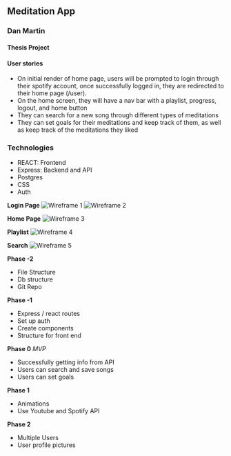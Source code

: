 ## Meditation App
### Dan Martin
#### Thesis Project

#### User stories

- On initial render of home page, users will be prompted to login through their spotify account, once successfully logged in, they are redirected to their home page (/user).
- On the home screen, they will have a nav bar with a playlist, progress, logout, and home button
- They can search for a new song through different types of meditations
- They can set goals for their meditations and keep track of them, as well as keep track of the meditations they liked


### Technologies
  *  REACT: Frontend
  *  Express: Backend and API
  *  Postgres
  *  CSS
  *  Auth

**Login Page**
![Wireframe 1](/public/images/login.jpg)
![Wireframe 2](/public/images/register.jpg)

**Home Page**
![Wireframe 3](/public/images/home.jpg)

**Playlist**
![Wireframe 4](/public/images/playlist.jpg)

**Search**
![Wireframe 5](/public/images/search.jpg)



  **Phase -2**
* File Structure
* Db structure
* Git Repo

**Phase -1**
* Express / react routes
* Set up auth
* Create components
* Structure for front end

**Phase 0** *MVP*
* Successfully getting info from API
* Users can search and save songs
* Users can set goals

**Phase 1**
* Animations 
* Use Youtube and Spotify API

**Phase 2**
* Multiple Users
* User profile pictures

